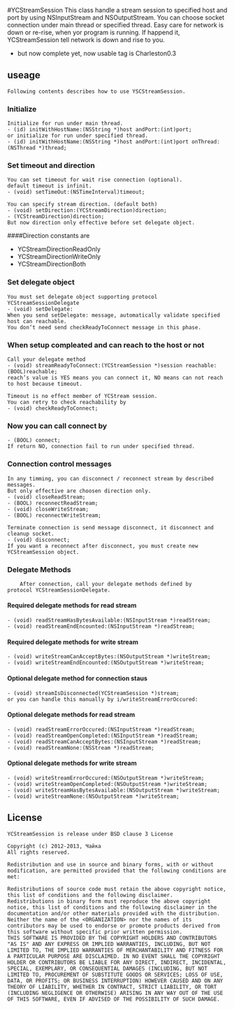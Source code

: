 #YCStreamSession
		This class handle a stream session to specified host and port by using NSInputStream and NSOutputStream.
	You can choose socket connection under main thread or specified thread.
		Easy care for network is down or re-rise, when yor program is running.
	If happend it, YCStreamSession tell network is down and rise to you. 
* but now complete yet, now usable tag is Charleston0.3



## useage
	Following contents describes how to use YSCStreamSession.

### Initialize
	Initialize for run under main thread.
	- (id) initWithHostName:(NSString *)host andPort:(int)port;
	or initialize for run under specified thread.
	- (id) initWithHostName:(NSString *)host andPort:(int)port onThread:(NSThread *)thread;

### Set timeout and direction
	You can set timeout for wait rise connection (optional).
	default timeout is infinit.
	- (void) setTimeOut:(NSTimeInterval)timeout;

	You can specify stream direction. (default both)
	- (void) setDirection:(YCStreamDirection)direction;
	- (YCStreamDirection)direction;
	But now direction only effective before set delegate object.

####Direction constants are
* YCStreamDirectionReadOnly
* YCStreamDirectionWriteOnly
* YCStreamDirectionBoth

### Set delegate object
	You must set delegate object supporting protocol YCStreamSessionDelegate
	- (void) setDelegate:
	When you send setDelegate: message, automatically validate specified host can reachable.
	You don’t need send checkReadyToConnect message in this phase.

### When setup compleated and can reach to the host or not
	Call your delegate method
	- (void) streamReadyToConnect:(YCStreamSession *)session reachable:(BOOL)reachable;
	reach’s value is YES means you can connect it, NO means can not reach to host because timeout.

	Timeout is no effect member of YCStream session.
	You can retry to check reachability by
	- (void) checkReadyToConnect;
	
###	Now you can call connect by
	- (BOOL) connect;
	If return NO, connection fail to run under specified thread.

### Connection control messages
	In any timming, you can disconnect / reconnect stream by described messages.
	But only effective are choosen direction only.
	- (void) closeReadStream;
	- (BOOL) reconnectReadStream;
	- (void) closeWriteStream;
	- (BOOL) reconnectWriteStream;

	Terminate connection is send message disconnect, it disconnect and cleanup socket.
	- (void) disconnect;
	If you want a reconnect after disconnect, you must create new YCStreamSession object.


### Delegate Methods
		After connection, call your delegate methods defined by
	protocol YCStreamSessionDelegate.

#### Required delegate methods for read stream
	- (void) readStreamHasBytesAvailable:(NSInputStream *)readStream;
	- (void) readStreamEndEncounted:(NSInputStream *)readStream;

#### Required delegate methods for write stream
	- (void) writeStreamCanAcceptBytes:(NSOutputStream *)writeStream;
	- (void) writeStreamEndEncounted:(NSOutputStream *)writeStream;

#### Optional delegate method for connection staus
	- (void) streamIsDisconnected(YCStreamSession *)stream;
	or you can handle this manually by i/writeStreamErrorOccured:

#### Optional delegate methods for read stream
	- (void) readStreamErrorOccured:(NSInputStream *)readStream;
	- (void) readStreamOpenCompleted:(NSInputStream *)readStream;
	- (void) readStreamCanAcceptBytes:(NSInputStream *)readStream;
	- (void) readStreamNone:(NSStream *)readStream;

#### Optional delegate methods for write stream
	- (void) writeStreamErrorOccured:(NSOutputStream *)writeStream;
	- (void) writeStreamOpenCompleted:(NSOutputStream *)writeStream;
	- (void) writeStreamHasBytesAvailable:(NSOutputStream *)writeStream;
	- (void) writeStreamNone:(NSOutputStream *)writeStream;

## License
	YCStreamSession is release under BSD clause 3 License

	Copyright (c) 2012-2013, Чайка
	All rights reserved.

	Redistribution and use in source and binary forms, with or without modification, are permitted provided that the following conditions are met:
	
	Redistributions of source code must retain the above copyright notice, this list of conditions and the following disclaimer.
	Redistributions in binary form must reproduce the above copyright notice, this list of conditions and the following disclaimer in the documentation and/or other materials provided with the distribution.
	Neither the name of the <ORGANIZATION> nor the names of its contributors may be used to endorse or promote products derived from this software without specific prior written permission.
	THIS SOFTWARE IS PROVIDED BY THE COPYRIGHT HOLDERS AND CONTRIBUTORS "AS IS" AND ANY EXPRESS OR IMPLIED WARRANTIES, INCLUDING, BUT NOT LIMITED TO, THE IMPLIED WARRANTIES OF MERCHANTABILITY AND FITNESS FOR A PARTICULAR PURPOSE ARE DISCLAIMED. IN NO EVENT SHALL THE COPYRIGHT HOLDER OR CONTRIBUTORS BE LIABLE FOR ANY DIRECT, INDIRECT, INCIDENTAL, SPECIAL, EXEMPLARY, OR CONSEQUENTIAL DAMAGES (INCLUDING, BUT NOT LIMITED TO, PROCUREMENT OF SUBSTITUTE GOODS OR SERVICES; LOSS OF USE, DATA, OR PROFITS; OR BUSINESS INTERRUPTION) HOWEVER CAUSED AND ON ANY THEORY OF LIABILITY, WHETHER IN CONTRACT, STRICT LIABILITY, OR TORT (INCLUDING NEGLIGENCE OR OTHERWISE) ARISING IN ANY WAY OUT OF THE USE OF THIS SOFTWARE, EVEN IF ADVISED OF THE POSSIBILITY OF SUCH DAMAGE.